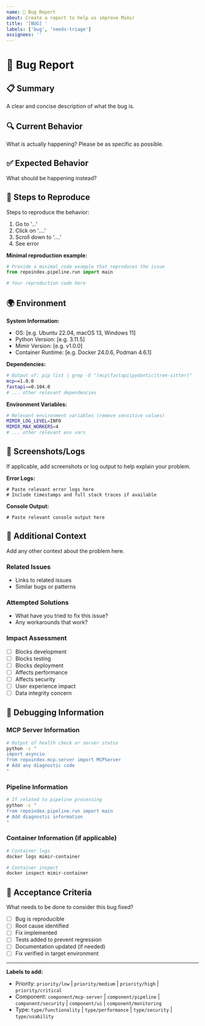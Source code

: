```yaml
---
name: 🐛 Bug Report
about: Create a report to help us improve Mimir
title: '[BUG] '
labels: ['bug', 'needs-triage']
assignees: ''
---
```


# 🐛 Bug Report

## 📋 Summary

A clear and concise description of what the bug is.

## 🔍 Current Behavior

What is actually happening? Please be as specific as possible.

## ✅ Expected Behavior

What should be happening instead?

## 🔄 Steps to Reproduce

Steps to reproduce the behavior:

1. Go to '...'
2. Click on '....'
3. Scroll down to '....'
4. See error

**Minimal reproduction example:**
```python
# Provide a minimal code example that reproduces the issue
from repoindex.pipeline.run import main

# Your reproduction code here
```

## 🌍 Environment

**System Information:**
- OS: [e.g. Ubuntu 22.04, macOS 13, Windows 11]
- Python Version: [e.g. 3.11.5]
- Mimir Version: [e.g. v1.0.0]
- Container Runtime: [e.g. Docker 24.0.6, Podman 4.6.1]

**Dependencies:**
```bash
# Output of: pip list | grep -E "(mcp|fastapi|pydantic|tree-sitter)"
mcp==1.0.0
fastapi==0.104.0
# ... other relevant dependencies
```

**Environment Variables:**
```bash
# Relevant environment variables (remove sensitive values)
MIMIR_LOG_LEVEL=INFO
MIMIR_MAX_WORKERS=4
# ... other relevant env vars
```

## 📸 Screenshots/Logs

If applicable, add screenshots or log output to help explain your problem.

**Error Logs:**
```
# Paste relevant error logs here
# Include timestamps and full stack traces if available
```

**Console Output:**
```
# Paste relevant console output here
```

## 🧪 Additional Context

Add any other context about the problem here.

### Related Issues
- Links to related issues
- Similar bugs or patterns

### Attempted Solutions
- What have you tried to fix this issue?
- Any workarounds that work?

### Impact Assessment
- [ ] Blocks development
- [ ] Blocks testing
- [ ] Blocks deployment
- [ ] Affects performance
- [ ] Affects security
- [ ] User experience impact
- [ ] Data integrity concern

## 🔧 Debugging Information

### MCP Server Information
```bash
# Output of health check or server status
python -c "
import asyncio
from repoindex.mcp.server import MCPServer
# Add any diagnostic code
"
```

### Pipeline Information
```bash
# If related to pipeline processing
python -c "
from repoindex.pipeline.run import main
# Add diagnostic information
"
```

### Container Information (if applicable)
```bash
# Container logs
docker logs mimir-container

# Container inspect
docker inspect mimir-container
```

## 🎯 Acceptance Criteria

What needs to be done to consider this bug fixed?

- [ ] Bug is reproducible
- [ ] Root cause identified
- [ ] Fix implemented
- [ ] Tests added to prevent regression
- [ ] Documentation updated (if needed)
- [ ] Fix verified in target environment

---

**Labels to add:**
- Priority: `priority/low` | `priority/medium` | `priority/high` | `priority/critical`
- Component: `component/mcp-server` | `component/pipeline` | `component/security` | `component/ui` | `component/monitoring`
- Type: `type/functionality` | `type/performance` | `type/security` | `type/usability`